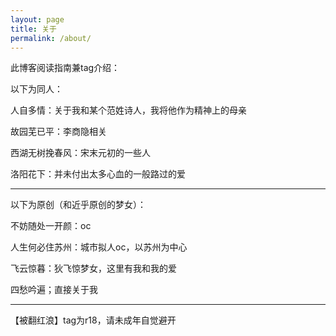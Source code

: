 ```yaml
---
layout: page
title: 关于
permalink: /about/
---
```

此博客阅读指南兼tag介绍：

以下为同人：

人自多情：关于我和某个范姓诗人，我将他作为精神上的母亲

故园芜已平：李商隐相关

西湖无树挽春风：宋末元初的一些人

洛阳花下：并未付出太多心血的一般路过的爱

----------------------

以下为原创（和近乎原创的梦女）：

不妨随处一开颜：oc

人生何必住苏州：城市拟人oc，以苏州为中心

飞云惊暮：狄飞惊梦女，这里有我和我的爱

四愁吟遍；直接关于我

-----------------------

【被翻红浪】tag为r18，请未成年自觉避开
